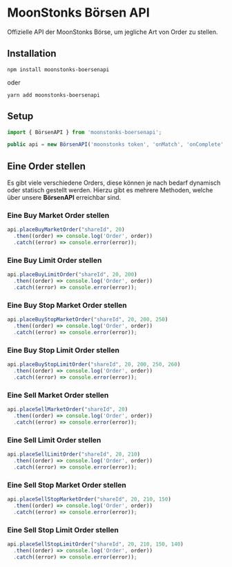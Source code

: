 # MoonStonks Börsen API

Offizielle API der MoonStonks Börse, um jegliche Art von Order zu stellen.

## Installation

```shell
npm install moonstonks-boersenapi
```
oder

```shell
yarn add moonstonks-boersenapi
```

## Setup

```ts
import { BörsenAPI } from 'moonstonks-boersenapi';

public api = new BörsenAPI('moonstonks token', 'onMatch', 'onComplete', 'onDelete')
```

## Eine Order stellen
Es gibt viele verschiedene Orders, diese können je nach bedarf dynamisch oder statisch gestellt werden. Hierzu gibt es mehrere Methoden, welche über unsere **BörsenAPI** erreichbar sind.

### Eine Buy Market Order stellen
```ts
api.placeBuyMarketOrder("shareId", 20)
  .then((order) => console.log('Order', order))
  .catch((error) => console.error(error));
```

### Eine Buy Limit Order stellen
```ts
api.placeBuyLimitOrder("shareId", 20, 200)
  .then((order) => console.log('Order', order))
  .catch((error) => console.error(error));
```

### Eine Buy Stop Market Order stellen
```ts
api.placeBuyStopMarketOrder("shareId", 20, 200, 250)
  .then((order) => console.log('Order', order))
  .catch((error) => console.error(error));
```

### Eine Buy Stop Limit Order stellen
```ts
api.placeBuyStopLimitOrder("shareId", 20, 200, 250, 260)
  .then((order) => console.log('Order', order))
  .catch((error) => console.error(error));
```

### Eine Sell Market Order stellen
```ts
api.placeSellMarketOrder("shareId", 20)
  .then((order) => console.log('Order', order))
  .catch((error) => console.error(error));
```

### Eine Sell Limit Order stellen
```ts
api.placeSellLimitOrder("shareId", 20, 210)
  .then((order) => console.log('Order', order))
  .catch((error) => console.error(error));
```

### Eine Sell Stop Market Order stellen
```ts
api.placeSellStopMarketOrder("shareId", 20, 210, 150)
  .then((order) => console.log('Order', order))
  .catch((error) => console.error(error));
```

### Eine Sell Stop Limit Order stellen
```ts
api.placeSellStopLimitOrder("shareId", 20, 210, 150, 140)
  .then((order) => console.log('Order', order))
  .catch((error) => console.error(error));
```


